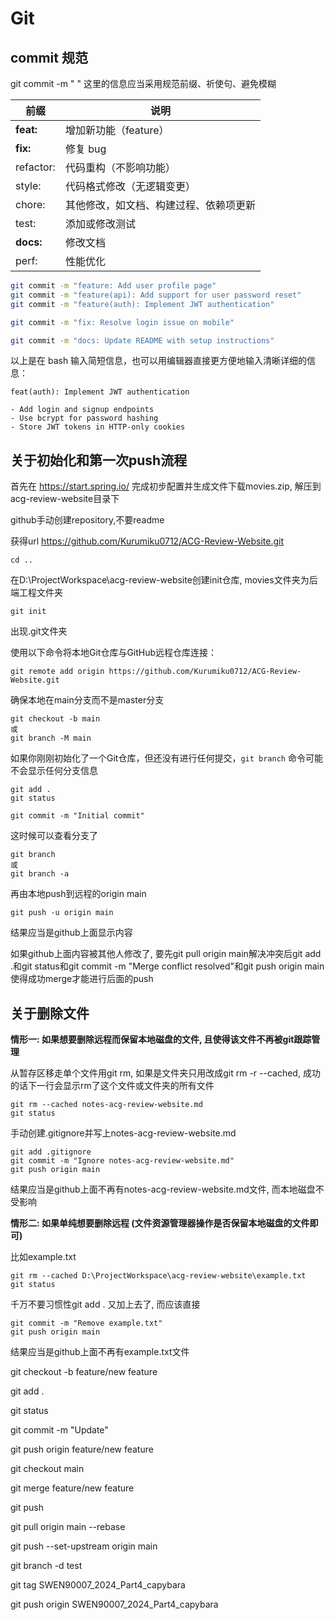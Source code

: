 # Git 

## commit 规范

git commit -m " "  这里的信息应当采用规范前缀、祈使句、避免模糊

| 前缀      | 说明                                   |
| --------- | -------------------------------------- |
| **feat:** | 增加新功能（feature）                  |
| **fix:**  | 修复 bug                               |
| refactor: | 代码重构（不影响功能）                 |
| style:    | 代码格式修改（无逻辑变更）             |
| chore:    | 其他修改，如文档、构建过程、依赖项更新 |
| test:     | 添加或修改测试                         |
| **docs:** | 修改文档                               |
| perf:     | 性能优化                               |

```bash
git commit -m "feature: Add user profile page"
git commit -m "feature(api): Add support for user password reset"
git commit -m "feature(auth): Implement JWT authentication"

git commit -m "fix: Resolve login issue on mobile"

git commit -m "docs: Update README with setup instructions"
```

以上是在 bash 输入简短信息，也可以用编辑器直接更方便地输入清晰详细的信息：

```
feat(auth): Implement JWT authentication

- Add login and signup endpoints
- Use bcrypt for password hashing
- Store JWT tokens in HTTP-only cookies
```



## 关于初始化和第一次push流程

首先在 https://start.spring.io/ 完成初步配置并生成文件下载movies.zip, 解压到acg-review-website目录下

github手动创建repository,不要readme

获得url https://github.com/Kurumiku0712/ACG-Review-Website.git

```
cd ..  
```

在D:\ProjectWorkspace\acg-review-website创建init仓库, movies文件夹为后端工程文件夹

```
git init
```

出现.git文件夹

使用以下命令将本地Git仓库与GitHub远程仓库连接：

```
git remote add origin https://github.com/Kurumiku0712/ACG-Review-Website.git
```

确保本地在main分支而不是master分支

```
git checkout -b main   
或
git branch -M main
```

如果你刚刚初始化了一个Git仓库，但还没有进行任何提交，`git branch` 命令可能不会显示任何分支信息

```
git add .
git status
```

```
git commit -m "Initial commit"
```

这时候可以查看分支了

```
git branch
或
git branch -a
```

再由本地push到远程的origin main

```
git push -u origin main
```

结果应当是github上面显示内容



如果github上面内容被其他人修改了, 要先git pull origin main解决冲突后git add .和git status和git commit -m "Merge conflict resolved"和git push origin main使得成功merge才能进行后面的push





## 关于删除文件

**情形一: 如果想要删除远程而保留本地磁盘的文件, 且使得该文件不再被git跟踪管理**

从暂存区移走单个文件用git rm, 如果是文件夹只用改成git rm -r --cached, 成功的话下一行会显示rm了这个文件或文件夹的所有文件

```
git rm --cached notes-acg-review-website.md
git status
```

手动创建.gitignore并写上notes-acg-review-website.md

```
git add .gitignore
git commit -m "Ignore notes-acg-review-website.md"
git push origin main
```

结果应当是github上面不再有notes-acg-review-website.md文件, 而本地磁盘不受影响



**情形二: 如果单纯想要删除远程 (文件资源管理器操作是否保留本地磁盘的文件即可)**

比如example.txt

```
git rm --cached D:\ProjectWorkspace\acg-review-website\example.txt
git status
```

千万不要习惯性git add . 又加上去了, 而应该直接

```
git commit -m "Remove example.txt"
git push origin main
```

结果应当是github上面不再有example.txt文件





git checkout -b feature/new feature

git add .

git status

git commit -m "Update"

git push origin feature/new feature

git checkout main

git merge feature/new feature

git push



git pull origin main --rebase

git push --set-upstream origin main

git branch -d test



git tag SWEN90007_2024_Part4_capybara

git push origin SWEN90007_2024_Part4_capybara

